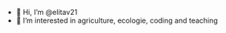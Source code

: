 - 👋 Hi, I’m @elitav21
- 👀 I’m interested in agriculture, ecologie, coding and teaching


<!---
elitav21/elitav21 is a ✨ special ✨ repository because its `README.md` (this file) appears on your GitHub profile.
You can click the Preview link to take a look at your changes.
--->
